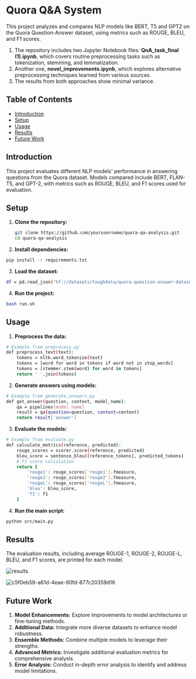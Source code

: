 # Quora Q&A System

This project analyzes and compares NLP models like BERT, T5 and GPT2 on the Quora Question-Answer dataset, using metrics such as ROUGE, BLEU, and F1 scores.
1. The repository includes two Jupyter Notebook files: **QnA_task_final (1).ipynb**, which covers routine preprocessing tasks such as tokenization, stemming, and lemmatization.
2. Another one, **novel_improvements.ipynb**, which explores alternative preprocessing techniques learned from various sources.
3. The results from both approaches show minimal variance.

## Table of Contents

- [Introduction](#introduction)
- [Setup](#setup)
- [Usage](#usage)
- [Results](#results)
- [Future Work](#future-work)

## Introduction

This project evaluates different NLP models' performance in answering questions from the Quora dataset. Models compared include BERT, FLAN-T5, and GPT-2, with metrics such as ROUGE, BLEU, and F1 scores used for evaluation.

## Setup

1. **Clone the repository:**

   ```bash
   git clone https://github.com/yourusername/quora-qa-analysis.git
   cd quora-qa-analysis
   ```

2. **Install dependencies:**

  ```bash
  pip install -r requirements.txt
  ```

3. **Load the dataset:**
 
  ```bash
  df = pd.read_json("hf://datasets/toughdata/quora-question-answer-dataset/Quora-QuAD.jsonl")
  ```

4. **Run the project:**

  ```bash
  bash run.sh
  ```

## Usage

1. **Preprocess the data:**

```bash
# Example from preprocess.py
def preprocess_text(text):
    tokens = nltk.word_tokenize(text)
    tokens = [word for word in tokens if word not in stop_words]
    tokens = [stemmer.stem(word) for word in tokens]
    return ' '.join(tokens)

  ```

2. **Generate answers using models:**


```bash
# Example from generate_answers.py
def get_answer(question, context, model_name):
    qa = pipelines[model_name]
    result = qa(question=question, context=context)
    return result['answer']


  ```

3. **Evaluate the models:**


```bash
# Example from evaluate.py
def calculate_metrics(reference, predicted):
    rouge_scores = scorer.score(reference, predicted)
    bleu_score = sentence_bleu([reference_tokens], predicted_tokens)
    # F1 score calculation
    return {
        'rouge1': rouge_scores['rouge1'].fmeasure,
        'rouge2': rouge_scores['rouge2'].fmeasure,
        'rougeL': rouge_scores['rougeL'].fmeasure,
        'bleu': bleu_score,
        'f1': f1
    }

```

4. **Run the main script:**
```bash
python src/main.py

```

## Results
The evaluation results, including average ROUGE-1, ROUGE-2, ROUGE-L, BLEU, and F1 scores, are printed for each model.

![results](https://github.com/user-attachments/assets/7e200e4b-2d29-4727-9c78-d9459601aa6b)

![c5f0eb59-a61d-4eae-90fd-877c20359d16](https://github.com/user-attachments/assets/4c8063e6-30f2-479e-845b-a52357a6fba9)


## Future Work
1. **Model Enhancements:** Explore improvements to model architectures or fine-tuning methods.
2. **Additional Data:** Integrate more diverse datasets to enhance model robustness.
3. **Ensemble Methods:** Combine multiple models to leverage their strengths.
4. **Advanced Metrics:** Investigate additional evaluation metrics for comprehensive analysis.
5. **Error Analysis:** Conduct in-depth error analysis to identify and address model limitations.
